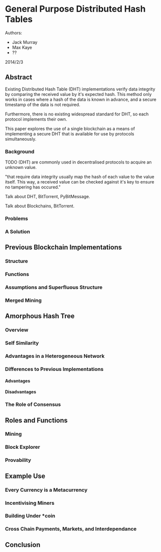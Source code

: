 # General Purpose Distributed Hash Tables

Authors:

* Jack Murray
* Max Kaye
* ??

2014/2/3

## Abstract

Existing Distributed Hash Table (DHT) implementations verify data integrity by
comparing the received value by it's expected hash. This method only works in
cases where a hash of the data is known in advance, and a secure timestamp of
the data is not required.

Furthermore, there is no existing widespread standard for DHT, so each protocol
implements their own.

This paper explores the use of a single blockchain as a means of implementing a
secure DHT that is available for use by protocols simultaneously.

### Background

<div class="notes">
TODO 
(DHT) are commonly used in decentralised protocols to
acquire an unknown value.

"that require data integrity usually map the hash of each value to the value
itself. This way, a received value can be checked against it's key to ensure no
tampering has occured."

Talk about DHT, BitTorrent, PyBitMessage.

Talk about Blockchains, BitTorrent.
</div>

### Problems

### A Solution

## Previous Blockchain Implementations

### Structure

### Functions

### Assumptions and Superfluous Structure

### Merged Mining

## Amorphous Hash Tree

### Overview

### Self Similarity

### Advantages in a Heterogeneous Network

### Differences to Previous Implementations

#### Advantages

#### Disadvantages

### The Role of Consensus

## Roles and Functions

### Mining

### Block Explorer

### Provability

## Example Use

### Every Currency is a Metacurrency

### Incentivising Miners

### Building Under *coin

### Cross Chain Payments, Markets, and Interdependance

## Conclusion

